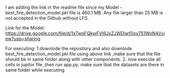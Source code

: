 I am adding the link in the readme file since my Model - best_fire_detection_model.pkl file is 460.1 MB. Any file larger than 25 MB is not accepted in the Github without LFS. 

Link for the Model: https://drive.google.com/file/d/1xTwqFQkwFVI6JxZJWDiwf0ov751WoN4l/view?usp=sharing

For executing:
1.downlode the repository and also downlode best_fire_detection_model.pkl file using above link ,make sure that the file should be in same folder along with other components.
2. now execute all cells in jupitor file ,then run app.py. make sure tbat the datasets are there in same folder while executing
